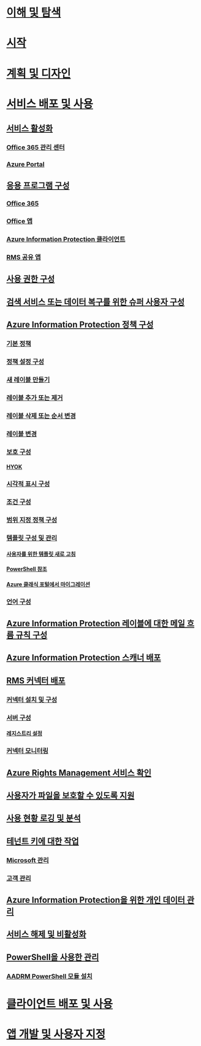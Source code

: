 # [이해 및 탐색](/information-protection/understand-explore/what-is-information-protection)
# [시작](/information-protection/get-started/requirements-azure-rms)
# [계획 및 디자인](/information-protection/plan-design/deployment-roadmap)
# [서비스 배포 및 사용](activate-service.md)
## [서비스 활성화](activate-service.md)
### [Office 365 관리 센터](activate-office365.md)
### [Azure Portal](activate-azure.md)
## [응용 프로그램 구성](configure-applications.md)
### [Office 365](configure-office365.md)
### [Office 앱](configure-office-apps.md)
### [Azure Information Protection 클라이언트](configure-client.md)
### [RMS 공유 앱](configure-sharing-app.md)
## [사용 권한 구성](configure-usage-rights.md)
## [검색 서비스 또는 데이터 복구를 위한 슈퍼 사용자 구성](configure-super-users.md)
## [Azure Information Protection 정책 구성](configure-policy.md)
### [기본 정책](configure-policy-default.md)
### [정책 설정 구성](configure-policy-settings.md)
### [새 레이블 만들기](configure-policy-new-label.md)
### [레이블 추가 또는 제거](configure-policy-add-remove-label.md)
### [레이블 삭제 또는 순서 변경](configure-policy-delete-reorder.md)
### [레이블 변경](configure-policy-change-label.md)
### [보호 구성](configure-policy-protection.md)
#### [HYOK](configure-adrms-restrictions.md)
### [시각적 표시 구성](configure-policy-markings.md)
### [조건 구성](configure-policy-classification.md)
### [범위 지정 정책 구성](configure-policy-scope.md)
### [템플릿 구성 및 관리](configure-policy-templates.md)
#### [사용자를 위한 템플릿 새로 고침](refresh-templates.md)
#### [PowerShell 참조](configure-templates-with-powershell.md)
#### [Azure 클래식 포털에서 마이그레이션](migrate-portal.md)
### [언어 구성](configure-policy-languages.md)
## [Azure Information Protection 레이블에 대한 메일 흐름 규칙 구성](configure-exo-rules.md)
## [Azure Information Protection 스캐너 배포](deploy-aip-scanner.md)
## [RMS 커넥터 배포](deploy-rms-connector.md)
### [커넥터 설치 및 구성](install-configure-rms-connector.md)
### [서버 구성](configure-servers-rms-connector.md)
#### [레지스트리 설정](rms-connector-registry-settings.md)
### [커넥터 모니터링](monitor-rms-connector.md)
## [Azure Rights Management 서비스 확인](verify.md)
## [사용자가 파일을 보호할 수 있도록 지원](help-users.md)
## [사용 현황 로깅 및 분석](log-analyze-usage.md)
## [테넌트 키에 대한 작업](operations-tenant-key.md)
### [Microsoft 관리](operations-microsoft-managed-tenant-key.md)
### [고객 관리](operations-customer-managed-tenant-key.md)
## [Azure Information Protection을 위한 개인 데이터 관리](manage-personal-data.md)
## [서비스 해제 및 비활성화](decommission-deactivate.md)
## [PowerShell을 사용한 관리](administer-powershell.md)
### [AADRM PowerShell 모듈 설치](install-powershell.md)
# [클라이언트 배포 및 사용](/information-protection/rms-client/use-client)
# [앱 개발 및 사용자 지정](/information-protection/develop/developers-guide)

